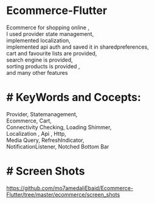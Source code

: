 # Ecommerce-Flutter
Ecommerce for shopping online ,    
I used provider state management,      
implemented localization,      
implemented api auth and saved it in sharedpreferences,     
cart and favourite lists are provided,     
search engine is provided,     
sorting products is provided ,     
and many other features    
# # KeyWords and Cocepts:
Provider, Statemanagement,    
Ecommerce, Cart,    
Connectivity Checking, Loading Shimmer,     
Localization , Api , Http,      
Media Query, RefreshIndicator,    
NotificationListener, Notched Bottom Bar


# # Screen Shots 
https://github.com/mo7amedaliEbaid/Ecommerce-Flutter/tree/master/ecommerce/screen_shots
